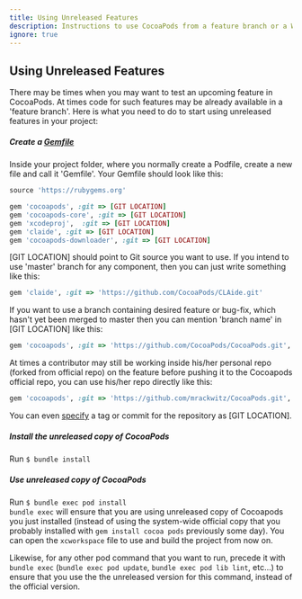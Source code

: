 ```yaml
---
title: Using Unreleased Features
description: Instructions to use CocoaPods from a feature branch or a Work-in-progress fork
ignore: true
--- 
```

## Using Unreleased Features

There may be times when you may want to test an upcoming feature in CocoaPods. At times code for such features may be already available in a 'feature branch'. Here is what you need to do to start using unreleased features in your project:

##### Create a [Gemfile](http://bundler.io/gemfile.html)  
Inside your project folder, where you normally create a Podfile, create a new file and call it 'Gemfile'. Your Gemfile should look like this:
```ruby
source 'https://rubygems.org'

gem 'cocoapods', :git => [GIT LOCATION]
gem 'cocoapods-core', :git => [GIT LOCATION]
gem 'xcodeproj',  :git => [GIT LOCATION]
gem 'claide', :git => [GIT LOCATION]
gem 'cocoapods-downloader', :git => [GIT LOCATION]
```  
[GIT LOCATION] should point to Git source you want to use. If you intend to use 'master' branch for any component, then you can just write something like this:

```ruby
gem 'claide', :git => 'https://github.com/CocoaPods/CLAide.git'
```

If you want to use a branch containing desired feature or bug-fix, which hasn't yet been merged to master then you can mention 'branch name' in [GIT LOCATION] like this:

```ruby
gem 'cocoapods', :git => 'https://github.com/CocoaPods/CocoaPods.git', :branch => 'swift'
```
At times a contributor may still be working inside his/her personal repo (forked from official repo) on the feature before pushing it to the Cocoapods official repo, you can use his/her repo directly like this:

```ruby
gem 'cocoapods', :git => 'https://github.com/mrackwitz/CocoaPods.git', :branch => 'swift'
```  

You can even [specify](http://bundler.io/git.html) a tag or commit for the repository as [GIT LOCATION]. 

##### Install the unreleased copy of CocoaPods  
Run `$ bundle install`
##### Use unreleased copy of CocoaPods
Run `$ bundle exec pod install`  
`bundle exec` will ensure that you are using unreleased copy of Cocoapods you just installed (instead of using the system-wide official copy that you probably installed with `gem install cocoa pods` previously some day). You can open the `xcworkspace` file to use and build the project from now on.

Likewise, for any other pod command that you want to run, precede it with `bundle exec` (`bundle exec pod update`, `bundle exec pod lib lint`, etc…) to ensure that you use the the unreleased version for this command, instead of the official version.
